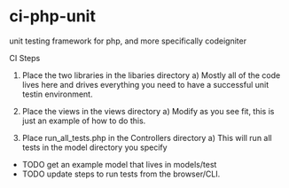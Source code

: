 ci-php-unit
===========

unit testing framework for php, and more specifically codeigniter

CI Steps 
1) Place the two libraries in the libaries directory
    a) Mostly all of the code lives here and drives everything you need to have 
       a successful unit testin environment. 
 
2) Place the views in the views directory 
    a) Modify as you see fit, this is just an example of how to do this. 

3) Place run_all_tests.php in the Controllers directory 
    a) This will run all tests in the model directory you specify

* TODO get an example model that lives in models/test
* TODO update steps to run tests from the browser/CLI. 
